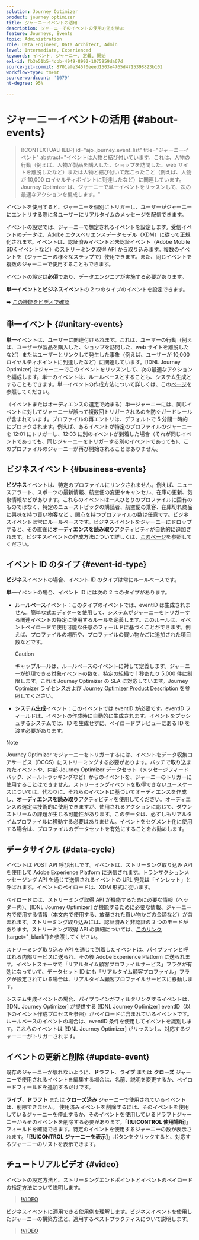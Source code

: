 ```yaml
---
solution: Journey Optimizer
product: journey optimizer
title: ジャーニーイベントの活用
description: ジャーニーでのイベントの使用方法を学ぶ
feature: Journeys, Events
topic: Administration
role: Data Engineer, Data Architect, Admin
level: Intermediate, Experienced
keywords: イベント, ジャーニー, 定義, 開始
exl-id: fb3e51b5-4cbb-4949-8992-1075959da67d
source-git-commit: 8701afe345f0eeed1503e4765d4715398823b102
workflow-type: tm+mt
source-wordcount: '1079'
ht-degree: 95%

---
```


# ジャーニーイベントの活用 {#about-events}

>[!CONTEXTUALHELP]
>id="ajo_journey_event_list"
>title="ジャーニーイベント"
>abstract="イベントは人物と結び付いています。これは、人物の行動（例えば、人物が製品を購入した、ショップを訪問した、web サイトを離脱したなど）または人物と結び付いて起こったこと（例えば、人物が 10,000 ロイヤルティポイントに到達したなど）に関連しています。Journey Optimizer は、ジャーニーで単一イベントをリッスンして、次の最適なアクションを編成します。"

イベントを使用すると、ジャーニーを個別にトリガーし、ユーザーがジャーニーにエントリする際に各ユーザーにリアルタイムのメッセージを配信できます。

イベントの設定では、ジャーニーで想定されるイベントを設定します。受信イベントのデータは、Adobe エクスペリエンスデータモデル（XDM）に従って正規化されます。イベントは、認証済みイベントと未認証イベント（Adobe Mobile SDK イベントなど）のストリーミング取得 API から取り込みます。複数のイベントを（ジャーニーの様々なステップで）使用できます。また、同じイベントを複数のジャーニーで使用することもできます。

イベントの設定は&#x200B;**必須**&#x200B;であり、データエンジニアが実施する必要があります。

**単一イベント**&#x200B;と&#x200B;**ビジネスイベント**&#x200B;の 2 つのタイプのイベントを設定できます。

➡️ [この機能をビデオで確認](#video)

## 単一イベント {#unitary-events}

**単一**&#x200B;イベントは、ユーザーに関連付けられます。これは、ユーザーの行動（例えば、ユーザーが製品を購入した、ショップを訪問した、web サイトを離脱したなど）またはユーザーとリンクして発生した事象（例えば、ユーザーが 10,000 ロイヤルティポイントに到達したなど）に関連しています。[!DNL Journey Optimizer] はジャーニーでこのイベントをリッスンして、次の最適なアクションを編成します。単一のイベントは、ルールベースとすることも、システム生成とすることもできます。単一イベントの作成方法について詳しくは、この[ページ](../event/about-creating.md)を参照してください。

（イベントまたはオーディエンスの選定で始まる）単一ジャーニーには、同じイベントに対してジャーニーが誤って複数回トリガーされるのを防ぐガードレールが含まれています。プロファイルの再エントリは、デフォルトで 5 分間一時的にブロックされます。例えば、あるイベントが特定のプロファイルのジャーニーを 12:01 にトリガーし、12:03 に別のイベントが到着した場合（それが同じイベントであっても、同じジャーニーをトリガーする別のイベントであっても）、このプロファイルのジャーニーが再び開始されることはありません。

## ビジネスイベント {#business-events}

**ビジネス**&#x200B;イベントは、特定のプロファイルにリンクされません。例えば、ニュースアラート、スポーツの最新情報、航空便の変更やキャンセル、在庫の更新、気象情報などがあります。これらのイベントは一人ひとりのプロファイルに固有のものではなく、特定のニューストピックの購読者、航空便の乗客、在庫切れ商品に興味を持つ買い物客など 、関心を持つプロファイルの数は任意です。ビジネスイベントは常にルールベースです。ビジネスイベントをジャーニーにドロップすると、その直後に&#x200B;**オーディエンスを読み取り**&#x200B;アクティビティが自動的に追加されます。ビジネスイベントの作成方法について詳しくは、[このページ](../event/about-creating-business.md)を参照してください。


## イベント ID のタイプ {#event-id-type}

**ビジネス**&#x200B;イベントの場合、イベント ID のタイプは常にルールベースです。

**単一**&#x200B;イベントの場合、イベント ID には次の 2 つのタイプがあります。

* **ルールベース**&#x200B;イベント：このタイプのイベントでは、eventID は生成されません。簡単な式エディターを使用して、システムがジャーニーをトリガーする関連イベントの特定に使用するルールを定義します。このルールは、イベントペイロードで使用可能な任意のフィールドに基づくことができます。例えば、プロファイルの場所や、プロファイルの買い物かごに追加された項目数などです。

  >[!CAUTION]
  >
  >キャップルールは、ルールベースのイベントに対して定義します。ジャーニーが処理できる対象イベントの数を、特定の組織で 1 秒あたり 5,000 件に制限します。これは Journey Optimizer の SLA に対応しています。Journey Optimizer ライセンスおよび [Journey Optimizer Product Description](https://helpx.adobe.com/jp/legal/product-descriptions/adobe-journey-optimizer.html) を参照してください。

* **システム生成**&#x200B;イベント：このイベントでは eventID が必要です。eventID フィールドは、イベントの作成時に自動的に生成されます。イベントをプッシュするシステムでは、ID を生成せずに、ペイロードプレビューにある ID を渡す必要があります。

>[!NOTE]
>
>Journey Optimizer でジャーニーをトリガーするには、イベントをデータ収集コアサービス（DCCS）にストリーミングする必要があります。バッチで取り込まれたイベントや、内部 Journey Optimizer データセット（メッセージフィードバック、メールトラッキングなど）からのイベントを、ジャーニーのトリガーに使用することはできません。ストリーミングイベントを取得できないユースケースについては、代わりに、それらのイベントに基づいてオーディエンスを作成し、**オーディエンスを読み取り**&#x200B;アクティビティを使用してください。オーディエンスの選定は技術的に使用できますが、使用されるアクションに応じて、ダウンストリームの課題が生じる可能性があります。このデータは、必ずしもリアルタイムプロファイルに移動する必要はありません。イベントをセグメント化に使用する場合は、プロファイルのデータセットを有効にすることをお勧めします。

## データサイクル {#data-cycle}

イベントは POST API 呼び出しです。イベントは、ストリーミング取り込み API を使用して Adobe Experience Platform に送信されます。トランザクションメッセージング API を通じて送信されるイベントの URL 宛先は「インレット」と呼ばれます。イベントのペイロードは、XDM 形式に従います。

ペイロードには、ストリーミング取得 API が機能するために必要な情報（ヘッダー内）、[!DNL Journey Optimizer] が機能するために必要な情報、ジャーニー内で使用する情報（本文内で使用する、放棄された買い物かごの金額など）が含まれます。ストリーミング取り込みには、認証済みと非認証の 2 つのモードがあります。ストリーミング取得 API の詳細については、[このリンク](https://experienceleague.adobe.com/docs/experience-platform/xdm/api/getting-started.html?lang=ja){target="_blank"}を参照してください。

ストリーミング取り込み API を通じて到着したイベントは、パイプラインと呼ばれる内部サービスに送られ、その後 Adobe Experience Platform に送られます。イベントスキーマで「リアルタイム顧客プロファイルサービス」フラグが有効になっていて、データセット ID にも「リアルタイム顧客プロファイル」フラグが設定されている場合は、リアルタイム顧客プロファイルサービスに移動します。

システム生成イベントの場合、パイプラインがフィルタリングするイベントは、[!DNL Journey Optimizer] が提供する [!DNL Journey Optimizer] eventID（以下のイベント作成プロセスを参照）がペイロードに含まれているイベントです。ルールベースのイベントの場合は、eventID 条件を使用してイベントを識別します。これらのイベントは [!DNL Journey Optimizer] がリッスンし、対応するジャーニーがトリガーされます。

## イベントの更新と削除 {#update-event}


既存のジャーニーが壊れないように、**ドラフト**、**ライブ** または **クローズ** ジャーニーで使用されるイベントを編集する場合は、名前、説明を変更するか、ペイロードフィールドを追加するだけです。

**ライブ**、**ドラフト** または **クローズ済み** ジャーニーで使用されているイベントは、削除できません。 使用済みイベントを削除するには、そのイベントを使用しているジャーニーを停止するか、そのイベントを使用しているドラフトジャーニーからそのイベントを削除する必要があります。「**[!UICONTROL 使用場所]**」フィールドを確認できます。特定のイベントを使用するジャーニーの数が表示されます。「**[!UICONTROL ジャーニーを表示]**」ボタンをクリックすると、対応するジャーニーのリストを表示できます。

## チュートリアルビデオ {#video}

イベントの設定方法と、ストリーミングエンドポイントとイベントのペイロードの指定方法について説明します。

>[!VIDEO](https://video.tv.adobe.com/v/3431517?quality=12&captions=jpn)

ビジネスイベントに適用できる使用例を理解します。ビジネスイベントを使用したジャーニーの構築方法と、適用するベストプラクティスについて説明します。

>[!VIDEO](https://video.tv.adobe.com/v/3416427?quality=12&captions=jpn)
